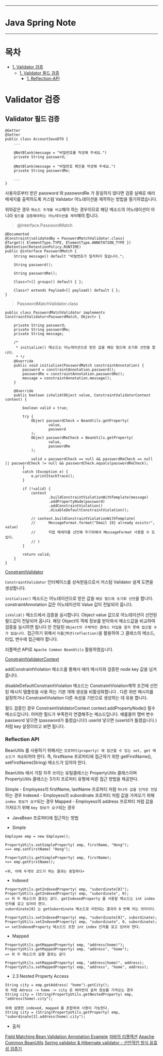 --------------------
# Java Spring Note
--------------------

# 목차

- [1. Validator 검증](#Validator-검증)
    - [1. Validator 필드 검증](#Validator-필드-검증)
        - [1. Reflection-API](#Reflection-API)

# Validator 검증

## Validator 필드 검증

~~~
@Getter
@Setter
public class AccountSaveDTO {
    ...

    @NotBlank(message = "비밀번호를 작성해 주세요.")
    private String password;

    @NotBlank(message = "비밀번호 확인을 작성해 주세요.")
    private String passwordRe;

    ...
}
~~~

사용자로부터 받은 password 와 passwordRe 가 동일하지 않다면 검증 실패로 에러메세지를 출력하도록 
커스텀 Validator 어노테이션을 제작하는 방법을 필기하였습니다.

위와같은 경우 `메소드 두개를 비교`해야 하는 경우이므로 해당 메소드의 어노테이션이 아니라
`필드를 검증해야하는 어노테이션을 제작`해야 합니다.

> @interface.PasswordMatch

~~~
@Documented
@Constraint(validatedBy = PasswordMatchValidator.class)
@Target({ ElementType.TYPE, ElementType.ANNOTATION_TYPE })
@Retention(RetentionPolicy.RUNTIME)
public @interface PasswordMatch {
    String message() default "비밀번호가 일치하지 않습니다.";

    String password();

    String passwordRe();

    Class<?>[] groups() default { };

    Class<? extends Payload>[] payload() default { };
}
~~~

> PasswordMatchValidator.class

~~~
public class PasswordMatchValidator implements ConstraintValidator<PasswordMatch, Object> {

    private String password;
    private String passwordRe;
    private String message;

    /*
     * initialize() 메소드는 어노테이션으로 받은 값을 해당 필드에 초기화 선언을 합니다.
     * */
    @Override
    public void initialize(PasswordMatch constraintAnnotation) {
        password = constraintAnnotation.password();
        passwordRe = constraintAnnotation.passwordRe();
        message = constraintAnnotation.message();
    }

    @Override
    public boolean isValid(Object value, ConstraintValidatorContext context) {

        boolean valid = true;

        try {
            Object passwordCheck = BeanUtils.getProperty(
                    value,
                    password
            );
            Object passwordReCheck = BeanUtils.getProperty(
                    value,
                    passwordRe
            );

            valid = passwordCheck == null && passwordReCheck == null || passwordCheck != null && passwordCheck.equals(passwordReCheck);
        }
        catch (Exception e) {
            e.printStackTrace();
        }

        if (!valid) {
            context
                    .buildConstraintViolationWithTemplate(message)
                    .addPropertyNode(password)
                    .addConstraintViolation()
                    .disableDefaultConstraintViolation();

            // context.buildConstraintViolationWithTemplate(
            //      MessageFormat.format("Email {0} already exists!", value)
            //      직접 메세지를 선언해 주기위해서 MessageFormat 사용할 수 도 있다.
            // )
        }

        return valid;
    }
}
~~~

[ConstraintValidator](https://docs.oracle.com/javaee/7/api/javax/validation/ConstraintValidator.html)

`ConstraintValidator` 인터페이스를 상속받음으로서 커스텀 Validator 설계 도면을 생성합니다.

`initialize()` 메소드는 어노테이션으로 받은 값을 `해당 필드에 초기화 선언`을 합니다.
constraintAnnotation 값은 어노테이션의 Value 값이 전달되어 옵니다.

`isValid()` 메소드에서 검증을 실시합니다.
Object value 값으로 어노테이션이 선언된 필드값이 전달되어 옵니다.
해당 Object의 객체 정보를 받아와서 메소드값을 비교하여 검증을 실시하면 됩니다 만
전달된 `Object의 구체적인 클래스 타입을 알지 못해 접근할 수 가 없습니다.`
접근하기 위해서 `리플렉션(reflection)`을 활용하여 그 클래스의 메소드, 타입, 변수에 접근해야 합니다.

리플렉션 API로 `Apache Common BeanUtils` 활용하였습니다.

[ConstraintValidatorContext](https://docs.oracle.com/javaee/7/api/javax/validation/ConstraintValidatorContext.html)

addConstraintViolation 메소드를 통해서 에러 메시지와 검증한 node key 값을 넘겨줍니다.

disableDefaultConstraintViolation 메소드는
ConstraintViolation제약 조건에 선언 된 메시지 템플릿을 사용 하는 기본 개체 생성을 비활성화합니다 .
다른 위반 메시지를 설정하거나 ConstraintViolation 다른 속성을 기반으로 생성하는 데 유용 합니다.

필드 검증인 경우 ConstraintValidatorContext context.addPropertyNode() 필수 메소드입니다.
어떠한 필드가 부족한지 연결해주는 메소드입니다.
예를들어 맴버 변수 password 넣으면 (password가 틀렸습니다!) userId 넣으면 (userId가 틀렸습니다.) 처럼 key 설정이라고 보면 됩니다.

### Reflection API

BeanUtils 를 사용하기 위해서는 `프로퍼티(property) 에 접근할 수 있는 set, get 메소드가 제공`되어야 한다.
즉, firstName 프로퍼티에 접근하기 위한 getFirstName(), setFirstName(String) 메소드가 있어야 한다.

BeanUtils 에서 가장 자주 쓰이는 유틸클래스는 PropertyUtils 클래스이며 
PropertyUtils 클래스는 3가지 프로퍼티 유형에 따른 접근 방법을 제공한다.

Simple - Employess의 firstName, lastName 프로퍼티 처럼 `하나의 값을 인자로 전달`하는 경우
Indexed - Employess의 subordinate 프로퍼티 처럼 값을 가져오기 위해 `index 정보가 요구`되는 경우
Mapped - Employess의 address 프로퍼티 처럼 값을 가져오기 위해 `key 정보가 요구`되는 경우

- JavaBean 프로퍼티에 접근하는 방법

- Simple

~~~
Employee emp = new Employee();

PropertyUtils.setSimpleProperty( emp, firstName, "Hong");
<=> emp.setFirstName( "Hong");

PropertyUtils.getSimpleProperty( emp, firstName);
<=> emp.getFirstName();

<위, 아래 두개의 코드가 하는 결과는 동일하다>
~~~

- Indexed

~~~
PropertyUtils.getIndexedProperty( emp, "subordinate[0]");
PropertyUtils.getIndexedProperty( emp, "subordinate", 0);
=> 위 두 메소드의 결과는 같다. getIndexedProperty 를 사용할 메소드는 int index 인자를 갖고 있어야 한다.
subordinate[0] 는 getSubordinate 메소드로 리턴되는 결과의 0 번째 라는 의미이다.

PropertyUtils.setIndexedProperty( emp, "subordinate[0]", subordinate);
PropertyUtils.setIndexedProperty( emp, "subordinate", 0, subordinate);
=> setIndexedProperty 메소드드 또한 int index 인자를 갖고 있어야 한다.
~~~

- Mapped

~~~
PropertyUtils.getMappedProperty( emp, "address(home)");
PropertyUtils.getMappedProperty( emp, "address", "home");
=> 위 두 메소드의 실행 결과는 같다

PropertyUtils.setMappedProperty( emp, "address(home)", address);
PropertyUtils.setMappedProperty( emp, "address", "home", address);
~~~

- 2.3 Nested Property Access

~~~
String city = emp.getAddress( "home").getCity();
위 처럼 Adress -> home -> city 로 여러번의 걸쳐 정보를 가져오는 경우 
String city = (String)PropertyUtils.getNestedProperty( emp, "address(home).city");

위에 설명한 indexed, mapped 를 혼합하여 사용이 가능한다.
String city = (String)PropertyUtils.getProperty( emp, "subordinate[3].address(home).city");
~~~

- 출처

[Field Matching Bean Validation Annotation Example](https://memorynotfound.com/field-matching-bean-validation-annotation-example/)
[자바의 리플렉션](https://brunch.co.kr/@kd4/8)
[Apache Common BeanUtils](https://ismydream.tistory.com/169)
[Spring validator & Hibernate validator - 선언적인 방식 유효성 검증기](https://syaku.tistory.com/346)
